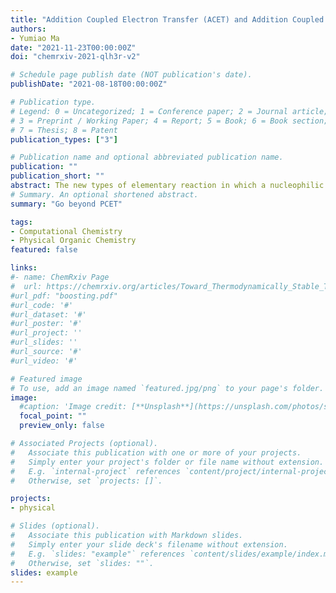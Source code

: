 ```yaml
---
title: "Addition Coupled Electron Transfer (ACET) and Addition Coupled Proton Coupled Electron Transfer (ACPCET)"
authors:
- Yumiao Ma
date: "2021-11-23T00:00:00Z"
doi: "chemrxiv-2021-qlh3r-v2"

# Schedule page publish date (NOT publication's date).
publishDate: "2021-08-18T00:00:00Z"

# Publication type.
# Legend: 0 = Uncategorized; 1 = Conference paper; 2 = Journal article;
# 3 = Preprint / Working Paper; 4 = Report; 5 = Book; 6 = Book section;
# 7 = Thesis; 8 = Patent
publication_types: ["3"]

# Publication name and optional abbreviated publication name.
publication: ""
publication_short: ""
abstract: The new types of elementary reaction in which a nucleophilic addition (A) to quinones is coupled with electron transfer (ET) and even further proton transfer (PT) are suggested herein by density functional theory calculation, which are called Addition Coupled Electron Transfer (ACET) and Addition Coupled Proton Coupled Electron Transfer (ACPCET). With a [2.2]paracyclophane-derived biquinone (1) as the substrate, the nature of nucleophilic addition onto its sp2 carbons exhibits a change from stepwise A-ET-PT to ACET-PT and further to ACPCET, in parallel with the decreased nucleophilicity of the attacking reagent. In addition, we further proposed six possible potential energy surfaces and the coupling modes among A, ET and PT, in which three have been found in this work. Quasi-classical trajectory shows that the ACET and PT event can also be dynamically concerted even for an ACET-PT mechanism.
# Summary. An optional shortened abstract.
summary: "Go beyond PCET"

tags:
- Computational Chemistry
- Physical Organic Chemistry
featured: false

links:
#- name: ChemRxiv Page
#  url: https://chemrxiv.org/articles/Toward_Thermodynamically_Stable_Triplet_Carbenes/11336993
#url_pdf: "boosting.pdf"
#url_code: '#'
#url_dataset: '#'
#url_poster: '#'
#url_project: ''
#url_slides: ''
#url_source: '#'
#url_video: '#'

# Featured image
# To use, add an image named `featured.jpg/png` to your page's folder. 
image:
  #caption: 'Image credit: [**Unsplash**](https://unsplash.com/photos/s9CC2SKySJM)'
  focal_point: ""
  preview_only: false

# Associated Projects (optional).
#   Associate this publication with one or more of your projects.
#   Simply enter your project's folder or file name without extension.
#   E.g. `internal-project` references `content/project/internal-project/index.md`.
#   Otherwise, set `projects: []`.

projects:
- physical

# Slides (optional).
#   Associate this publication with Markdown slides.
#   Simply enter your slide deck's filename without extension.
#   E.g. `slides: "example"` references `content/slides/example/index.md`.
#   Otherwise, set `slides: ""`.
slides: example
---
```


